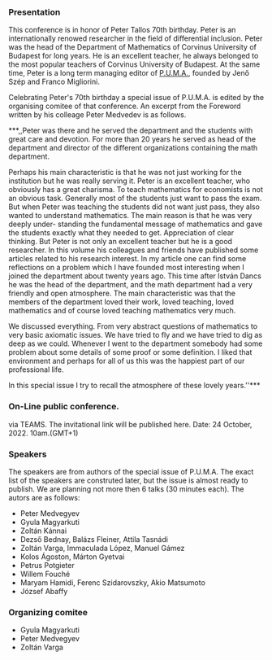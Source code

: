 ### Presentation

This conference is in honor of Peter Tallos 70th birthday. 
Peter is an internationally renowed researcher in the field of differential inclusion. Peter was the head of the Department of Mathematics of Corvinus University of Budapest for long years. He is an excellent teacher, he always belonged to the most popular teachers of Corvinus University of Budapest. At the same time, Peter is a long term managing editor of [P.U.M.A.](https://sciendo.com/journal/PUMA), founded by Jenő Szép and Franco Migliorini.

Celebrating Peter's 70th birthday a special issue of P.U.M.A. is edited by the organising comitee of that conference.
An excerpt from the Foreword written by his colleage Peter Medvedev is as follows.

***,,Peter was there and he
served the department and the students with great care and devotion. For more
than 20 years he served as head of the department and director of the different
organizations containing the math department.

Perhaps his main characteristic is that he was not just working for the institution but he was really serving it. Peter is an excellent teacher, who obviously
has a great charisma. To teach mathematics for economists is not an obvious
task. Generally most of the students just want to pass the exam. But when
Peter was teaching the students did not want just pass, they also wanted to
understand mathematics. The main reason is that he was very deeply under-
standing the fundamental message of mathematics and gave the students exactly
what they needed to get. Appreciation of clear thinking. But Peter is not only
an excellent teacher but he is a good researcher. In this volume his colleagues
and friends have published some articles related to his research interest.
In my article one can find some reflections on a problem which I have founded
most interesting when I joined the department about twenty years ago. This
time after István Dancs he was the head of the department, and the math department had a very friendly and open atmosphere. The main characteristic
was that the members of the department loved their work, loved teaching, loved
mathematics and of course loved teaching mathematics very much.

We discussed everything. From very abstract questions of mathematics to very basic
axiomatic issues. We have tried to fly and we have tried to dig as deep as we
could. Whenever I went to the department somebody had some problem about
some details of some proof or some definition. I liked that environment and
perhaps for all of us this was the happiest part of our professional life.

In this special issue I try to recall the atmosphere of these lovely years.''***


### On-Line public conference. 
via TEAMS. The invitational link will be published here.
Date: 24 October, 2022. 10am.(GMT+1)

### Speakers
The speakers are from authors of the special issue of P.U.M.A.
The exact list of the speakers are construted later, but the issue is almost ready to publish.
We are planning not more then 6 talks (30 minutes each). 
The autors are as follows:
- Peter Medvegyev
- Gyula Magyarkuti
- Zoltán Kánnai
- Dezső Bednay, Balázs Fleiner, Attila Tasnádi
- Zoltán Varga, Immaculada López, Manuel Gámez
- Kolos Ágoston, Márton Gyetvai
- Petrus Potgieter
- Willem Fouché
- Maryam Hamidi, Ferenc Szidarovszky, Akio Matsumoto
- József Abaffy

### Organizing comitee
- Gyula Magyarkuti
- Peter Medvegyev
- Zoltán Varga
